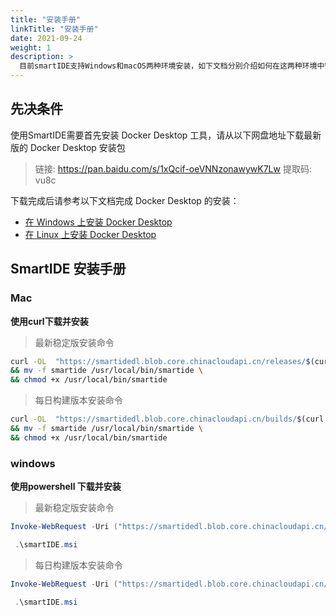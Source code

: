 ```yaml
---
title: "安装手册"
linkTitle: "安装手册"
date: 2021-09-24
weight: 1
description: >
  目前smartIDE支持Windows和macOS两种环境安装，如下文档分别介绍如何在这两种环境中安装.
---
```


## 先决条件

使用SmartIDE需要首先安装 Docker Desktop 工具，请从以下网盘地址下载最新版的 Docker Desktop 安装包 

> 链接: https://pan.baidu.com/s/1xQcif-oeVNNzonawywK7Lw 提取码: vu8c 

下载完成后请参考以下文档完成 Docker Desktop 的安装：

- [在 Windows 上安装 Docker Desktop](docker-install-windows)
- [在 Linux 上安装 Docker Desktop](docker-install-osx)

## SmartIDE 安装手册

### Mac

**使用curl下载并安装**

> 最新稳定版安装命令

```bash
curl -OL  "https://smartidedl.blob.core.chinacloudapi.cn/releases/$(curl -L -s https://smartidedl.blob.core.chinacloudapi.cn/releases/stable.txt)/smartide" \
&& mv -f smartide /usr/local/bin/smartide \
&& chmod +x /usr/local/bin/smartide
```

> 每日构建版本安装命令

```bash
curl -OL  "https://smartidedl.blob.core.chinacloudapi.cn/builds/$(curl -L -s https://smartidedl.blob.core.chinacloudapi.cn/builds/stable.txt)/smartide" \
&& mv -f smartide /usr/local/bin/smartide \
&& chmod +x /usr/local/bin/smartide
```


### windows

**使用powershell 下载并安装**

> 最新稳定版安装命令

```powershell
Invoke-WebRequest -Uri ("https://smartidedl.blob.core.chinacloudapi.cn/releases/"+(Invoke-RestMethod https://smartidedl.blob.core.chinacloudapi.cn/releases/stable.txt)+"/SetupSmartIDE.msi")  -OutFile "smartide.msi"

 .\smartIDE.msi
```

> 每日构建版本安装命令

```powershell
Invoke-WebRequest -Uri ("https://smartidedl.blob.core.chinacloudapi.cn/builds/"+(Invoke-RestMethod https://smartidedl.blob.core.chinacloudapi.cn/builds/stable.txt)+"/SetupSmartIDE.msi")  -OutFile "smartide.msi"

 .\smartIDE.msi
```

